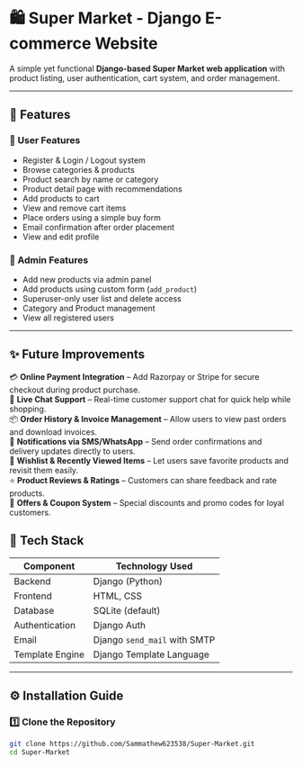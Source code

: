 # 🛍️ Super Market - Django E-commerce Website

A simple yet functional **Django-based Super Market web application** with product listing, user authentication, cart system, and order management.

---

## 🚀 Features

### 🧾 User Features
- Register & Login / Logout system  
- Browse categories & products  
- Product search by name or category  
- Product detail page with recommendations  
- Add products to cart  
- View and remove cart items  
- Place orders using a simple buy form  
- Email confirmation after order placement  
- View and edit profile  

### 👑 Admin Features
- Add new products via admin panel  
- Add products using custom form (`add_product`)  
- Superuser-only user list and delete access  
- Category and Product management  
- View all registered users  

---
## ✨ Future Improvements

💳 **Online Payment Integration** – Add Razorpay or Stripe for secure checkout during product purchase.  
💬 **Live Chat Support** – Real-time customer support chat for quick help while shopping.  
📦 **Order History & Invoice Management** – Allow users to view past orders and download invoices.  
📱 **Notifications via SMS/WhatsApp** – Send order confirmations and delivery updates directly to users.  
🛒 **Wishlist & Recently Viewed Items** – Let users save favorite products and revisit them easily.  
⭐ **Product Reviews & Ratings** – Customers can share feedback and rate products.  
🎁 **Offers & Coupon System** – Special discounts and promo codes for loyal customers.  




## 🧠 Tech Stack

| Component | Technology Used |
|------------|----------------|
| Backend | Django (Python) |
| Frontend | HTML, CSS |
| Database | SQLite (default) |
| Authentication | Django Auth |
| Email | Django `send_mail` with SMTP |
| Template Engine | Django Template Language |

---

## ⚙️ Installation Guide

### 1️⃣ Clone the Repository
```bash
git clone https://github.com/Sammathew623538/Super-Market.git
cd Super-Market
